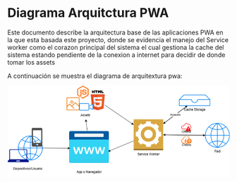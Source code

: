 # Diagrama Arquitctura PWA

Este documento describe la arquitectura base de las aplicaciones PWA en la que esta basada este proyecto, donde se evidencia el manejo del Service worker como el corazon principal del sistema el cual gestiona la cache del sistema estando pendiente de la conexion a internet para decidir de donde tomar los assets

A continuación se muestra el diagrama de arquitextura pwa:

![Diagrama de Arquitectura PWA](img/Arquitectura-PWA.png)